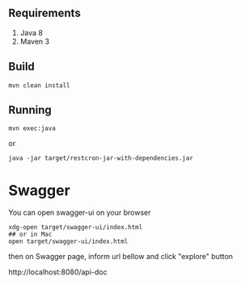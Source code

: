 ## Requirements

1. Java 8 
2. Maven 3

## Build
```
mvn clean install
```
## Running 

```
mvn exec:java 
```

or 

```
java -jar target/restcron-jar-with-dependencies.jar 
```

# Swagger

You can open swagger-ui on your browser 

```
xdg-open target/swagger-ui/index.html 
## or in Mac 
open target/swagger-ui/index.html 
```

then on Swagger page, inform url bellow and click "explore" button 

http://localhost:8080/api-doc
